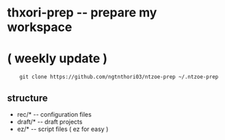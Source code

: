 # thxori-prep -- prepare my workspace
# ( weekly update )

``` shell
    git clone https://github.com/ngtnthori03/ntzoe-prep ~/.ntzoe-prep
```

## structure
- rec/* -- configuration files
- draft/* -- draft projects
- ez/* -- script files ( ez for easy )
